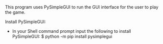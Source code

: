 This program uses PySimpleGUI to run the GUI interface for the user to play
 the game.
 
 Install PySimpleGUI:
 - In your Shell command prompt input the following to install PySimpleGUI: 
 $ python -m pip install pysimplegui